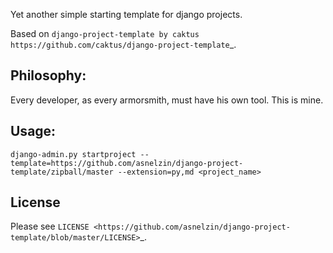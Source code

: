 Yet another simple starting template for django projects.

Based on `django-project-template by caktus https://github.com/caktus/django-project-template`_.
 
## Philosophy:

Every developer, as every armorsmith, must have his own tool. This is mine.


## Usage:

    django-admin.py startproject --template=https://github.com/asnelzin/django-project-template/zipball/master --extension=py,md <project_name>


## License

Please see `LICENSE <https://github.com/asnelzin/django-project-template/blob/master/LICENSE>`_.


